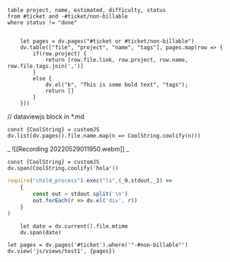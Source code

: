 ```dataview
table project, name, estimated, difficulty, status
from #ticket and -#ticket/non-billable
where status != "done"
```

``` dataviewjs
	
	let pages = dv.pages("#ticket or #ticket/non-billable")
	dv.table(["file", "project", "name", "tags"], pages.map(row => {
		if(row.project) {
			return [row.file.link, row.project, row.name, row.file.tags.join(',')]
		}
		else {
			dv.el("b", "This is some bold text", "tags");
			return []
		}
	}))
```

// dataviewjs block in *.md
```dataviewjs
const {CoolString} = customJS
dv.list(dv.pages().file.name.map(n => CoolString.coolify(n)))
```
_
![[Recording 20220529011950.webm]]
_
```dataviewjs
const {CoolString} = customJS
dv.span(CoolString.coolify('hola'))
```
```js dataviewjs
require("child_process").exec("ls",(_0,stdout,_1) => 
	{
		const out = stdout.split('\n')
		out.forEach(r => dv.el('div', r))
	}
)
```
```dataviewjs
	let date = dv.current().file.mtime
	dv.span(date)
```
```dataviewjs
let pages = dv.pages('#ticket').where('"-#non-billable"')
dv.view('js/views/test1', {pages})
```
